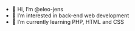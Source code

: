 - 👋 Hi, I’m @eleo-jens
- 👀 I’m interested in back-end web development
- 🌱 I’m currently learning PHP, HTML and CSS

<!--- 📫 How to reach me ...

eleo-jens/eleo-jens is a ✨ special ✨ repository because its `README.md` (this file) appears on your GitHub profile.
You can click the Preview link to take a look at your changes.
--->
